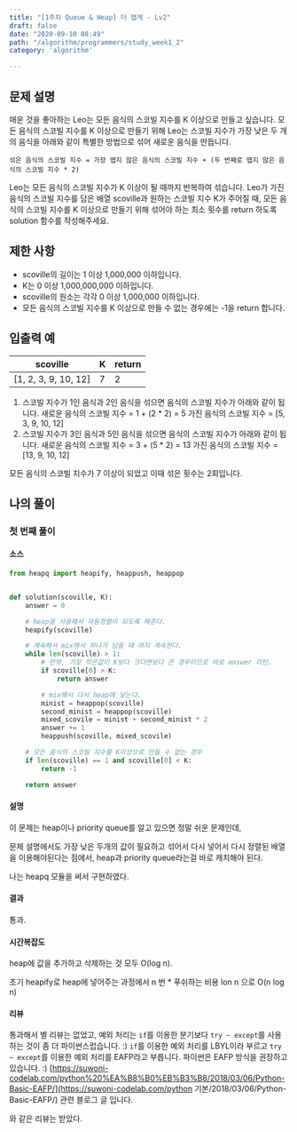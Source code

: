 ```yaml
---
title: "[1주차 Queue & Heap] 더 맵게 - Lv2"
draft: false
date: "2020-09-10 08:49"
path: "/algorithm/programmers/study_week1_2"
category: 'algorithm'

---
```


## 문제 설명

매운 것을 좋아하는 Leo는 모든 음식의 스코빌 지수를 K 이상으로 만들고 싶습니다. 모든 음식의 스코빌 지수를 K 이상으로 만들기 위해 Leo는 스코빌 지수가 가장 낮은 두 개의 음식을 아래와 같이 특별한 방법으로 섞어 새로운 음식을 만듭니다.

```
섞은 음식의 스코빌 지수 = 가장 맵지 않은 음식의 스코빌 지수 + (두 번째로 맵지 않은 음식의 스코빌 지수 * 2)
```

Leo는 모든 음식의 스코빌 지수가 K 이상이 될 때까지 반복하여 섞습니다.
Leo가 가진 음식의 스코빌 지수를 담은 배열 scoville과 원하는 스코빌 지수 K가 주어질 때, 모든 음식의 스코빌 지수를 K 이상으로 만들기 위해 섞어야 하는 최소 횟수를 return 하도록 solution 함수를 작성해주세요.



## 제한 사항

- scoville의 길이는 1 이상 1,000,000 이하입니다.
- K는 0 이상 1,000,000,000 이하입니다.
- scoville의 원소는 각각 0 이상 1,000,000 이하입니다.
- 모든 음식의 스코빌 지수를 K 이상으로 만들 수 없는 경우에는 -1을 return 합니다.



## 입출력 예

| scoville             | K    | return |
| -------------------- | ---- | ------ |
| [1, 2, 3, 9, 10, 12] | 7    | 2      |

1. 스코빌 지수가 1인 음식과 2인 음식을 섞으면 음식의 스코빌 지수가 아래와 같이 됩니다.
   새로운 음식의 스코빌 지수 = 1 + (2 * 2) = 5
   가진 음식의 스코빌 지수 = [5, 3, 9, 10, 12]
2. 스코빌 지수가 3인 음식과 5인 음식을 섞으면 음식의 스코빌 지수가 아래와 같이 됩니다.
   새로운 음식의 스코빌 지수 = 3 + (5 * 2) = 13
   가진 음식의 스코빌 지수 = [13, 9, 10, 12]

모든 음식의 스코빌 지수가 7 이상이 되었고 이때 섞은 횟수는 2회입니다.



## 나의 풀이

### 첫 번째 풀이

#### 소스

```python
from heapq import heapify, heappush, heappop


def solution(scoville, K):
    answer = 0

    # heap을 사용해서 자동정렬이 되도록 해준다.
    heapify(scoville)

    # 계속해서 mix해서 하나가 남을 때 까지 계속한다.
    while len(scoville) > 1:
        # 만약, 가장 작은값이 K보다 크다면보다 큰 경우이므로 바로 answer 리턴.
        if scoville[0] > K:
            return answer

        # mix해서 다시 heap에 넣는다.
        minist = heappop(scoville)
        second_minist = heappop(scoville)
        mixed_scovile = minist + second_minist * 2
        answer += 1
        heappush(scoville, mixed_scovile)

    # 모든 음식의 스코빌 지수를 K이상으로 만들 수 없는 경우
    if len(scoville) == 1 and scoville[0] < K:
        return -1

    return answer
```

#### 설명

이 문제는 heap이나 priority queue를 알고 있으면 정말 쉬운 문제인데,

문제 설명에서도 가장 낮은 두개의 값이 필요하고 섞어서 다시 넣어서 다시 정렬된 배열을 이용해야된다는 점에서, heap과 priority queue라는걸 바로 캐치해야 된다.

나는 heapq 모듈을 써서 구현하였다.

#### 결과

통과.

#### 시간복잡도

heap에 값을 추가하고 삭제하는 것 모두 O(log n).

초기 heapify로 heap에 넣어주는 과정에서 n 번 * 푸쉬하는 비용 lon n 으로
O(n log n)

#### 리뷰

통과해서 별 리뷰는 없었고, 
예외 처리는 `if`를 이용한 분기보다 `try ~ except`를 사용하는 것이 좀 더 파이썬스럽습니다. :)
`if`를 이용한 예외 처리를 LBYL이라 부르고 `try ~ except`를 이용한 예외 처리를 EAFP라고 부릅니다. 파이썬은 EAFP 방식을 권장하고 있습니다. :)
[https://suwoni-codelab.com/python%20%EA%B8%B0%EB%B3%B8/2018/03/06/Python-Basic-EAFP/](https://suwoni-codelab.com/python 기본/2018/03/06/Python-Basic-EAFP/)
관련 블로그 글 입니다.

와 같은 리뷰는 받았다.